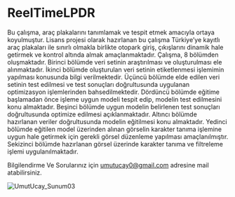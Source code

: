 # ReelTimeLPDR
Bu çalışma, araç plakalarını tanımlamak ve tespit etmek amacıyla ortaya koyulmuştur. Lisans projesi olarak hazırlanan bu çalışma 
Türkiye’ye kayıtlı araç plakaları ile sınırlı olmakla birlikte otopark giriş, çıkışlarını dinamik hale getirmek ve kontrol altında almak amaçlanmaktadır.
Çalışma, 8 bölümden oluşmaktadır. Birinci bölümde veri setinin araştırılması ve oluşturulması ele alınmaktadır. İkinci bölümde oluşturulan veri 
setinin etiketlenmesi işlemimin yapılması konusunda bilgi verilmektedir. Üçüncü bölümde elde edilen veri setinin test edilmesi ve test sonuçları 
doğrultusunda uygulanan optimizasyon işlemlerinden bahsedilmektedir. Dördüncü bölümde eğitime başlamadan önce işleme uygun modeli tespit edip, 
modelin test edilmesini konu almaktadır. Beşinci bölümde uygun modelin belirlenen test sonuçları doğrultusunda optimize edilmesi açıklanmaktadır. 
Altıncı bölümde hazırlanan veriler doğrultusunda modelin eğitilmesi konu almaktadır. Yedinci bölümde eğitilen model üzerinden alınan görselin karakter 
tanıma işlemine uygun hale getirmek için gerekli görsel düzenleme yapılması amaçlanılmıştır. Sekizinci bölümde hazırlanan görsel üzerinde karakter tanıma 
ve filtreleme işlemi uygulanılmaktadır.

Bilgilendirme Ve Sorularınız için umutucay0@gmail.com adresine mail atabilirsiniz.

![UmutUcay_Sunum03](https://user-images.githubusercontent.com/72707905/174334391-bfd22de1-baba-45a0-9bc0-2bdde63aa60f.jpg)
